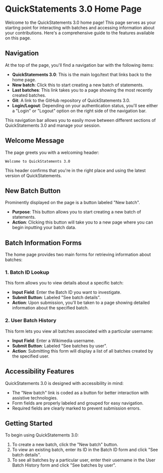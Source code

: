# QuickStatements 3.0 Home Page

Welcome to the QuickStatements 3.0 home page! This page serves as your starting point for interacting with batches and accessing information about your contributions. Here's a comprehensive guide to the features available on this page.

## Navigation
At the top of the page, you'll find a navigation bar with the following items:

- **QuickStatements 3.0**: This is the main logo/text that links back to the home page.
- **New batch**: Click this to start creating a new batch of statements.
- **Last batches**: This link takes you to a page showing the most recently created batches.
- **Git**: A link to the GitHub repository of QuickStatements 3.0.
- **Login/Logout**: Depending on your authentication status, you'll see either a "Login" or "Logout" option on the right side of the navigation bar.

This navigation bar allows you to easily move between different sections of QuickStatements 3.0 and manage your session.

## Welcome Message

The page greets you with a welcoming header:

```
Welcome to QuickStatements 3.0
```

This header confirms that you're in the right place and using the latest version of QuickStatements.

## New Batch Button

Prominently displayed on the page is a button labeled "New batch". 

- **Purpose**: This button allows you to start creating a new batch of statements.
- **Action**: Clicking this button will take you to a new page where you can begin inputting your batch data.

## Batch Information Forms

The home page provides two main forms for retrieving information about batches:

### 1. Batch ID Lookup

This form allows you to view details about a specific batch:

- **Input Field**: Enter the Batch ID you want to investigate.
- **Submit Button**: Labeled "See batch details".
- **Action**: Upon submission, you'll be taken to a page showing detailed information about the specified batch.

### 2. User Batch History

This form lets you view all batches associated with a particular username:

- **Input Field**: Enter a Wikimedia username.
- **Submit Button**: Labeled "See batches by user".
- **Action**: Submitting this form will display a list of all batches created by the specified user.


## Accessibility Features

QuickStatements 3.0 is designed with accessibility in mind:

- The "New batch" link is coded as a button for better interaction with assistive technologies.
- Form fields are properly labeled and grouped for easy navigation.
- Required fields are clearly marked to prevent submission errors.

## Getting Started

To begin using QuickStatements 3.0:

1. To create a new batch, click the "New batch" button.
2. To view an existing batch, enter its ID in the Batch ID form and click "See batch details".
3. To see all batches by a particular user, enter their username in the User Batch History form and click "See batches by user".

